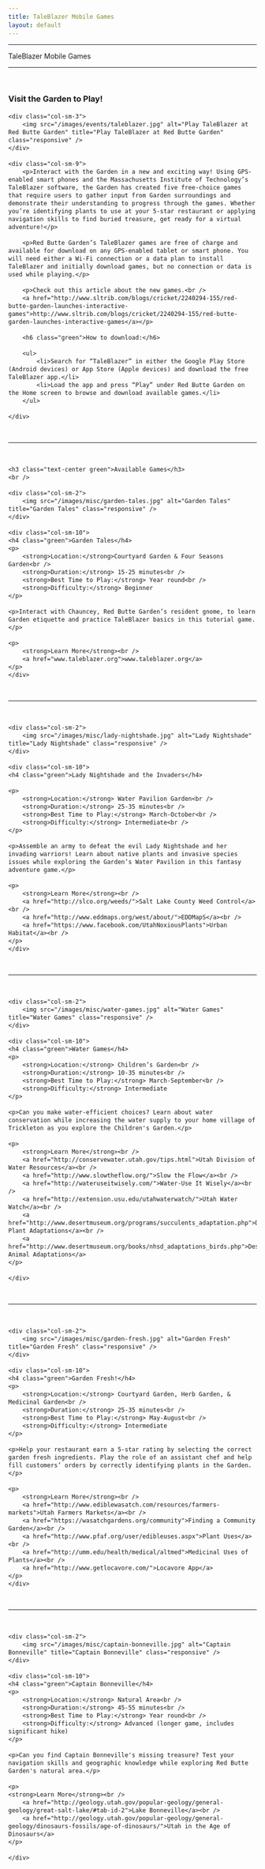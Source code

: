 ```yaml
---
title: TaleBlazer Mobile Games
layout: default
---
```


<div class="eventdivide">
	<hr>
		<div class="grid-header">TaleBlazer Mobile Games</div>		
	<hr>
</div>
<br />

<h3 class="text-center green">Visit the Garden to Play!</h3>

<div class="row-fluid">

	<div class="col-sm-3">
		<img src="/images/events/taleblazer.jpg" alt="Play TaleBlazer at Red Butte Garden" title="Play TaleBlazer at Red Butte Garden" class="responsive" />
	</div>
	
	<div class="col-sm-9">
		<p>Interact with the Garden in a new and exciting way! Using GPS-enabled smart phones and the Massachusetts Institute of Technology’s TaleBlazer software, the Garden has created five free-choice games that require users to gather input from Garden surroundings and demonstrate their understanding to progress through the games. Whether you’re identifying plants to use at your 5-star restaurant or applying navigation skills to find buried treasure, get ready for a virtual adventure!</p>
		
		<p>Red Butte Garden’s TaleBlazer games are free of charge and available for download on any GPS-enabled tablet or smart phone. You will need either a Wi-Fi connection or a data plan to install TaleBlazer and initially download games, but no connection or data is used while playing.</p>
		
		<p>Check out this article about the new games.<br />
		<a href="http://www.sltrib.com/blogs/cricket/2240294-155/red-butte-garden-launches-interactive-games">http://www.sltrib.com/blogs/cricket/2240294-155/red-butte-garden-launches-interactive-games</a></p>
		
		<h6 class="green">How to download:</h6>
		
		<ul>
			<li>Search for “TaleBlazer” in either the Google Play Store (Android devices) or App Store (Apple devices) and download the free TaleBlazer app.</li>
			<li>Load the app and press “Play” under Red Butte Garden on the Home screen to browse and download available games.</li>
		</ul>
	
	</div>
	
</div>

<br />
<hr>
<br />

<div class="row-fluid">
	
	<h3 class="text-center green">Available Games</h3>
	<br />
	
	<div class="col-sm-2">
		<img src="/images/misc/garden-tales.jpg" alt="Garden Tales" title="Garden Tales" class="responsive" />
	</div>
	
	<div class="col-sm-10">
	<h4 class="green">Garden Tales</h4>
	<p>
		<strong>Location:</strong>Courtyard Garden & Four Seasons Garden<br />
		<strong>Duration:</strong> 15-25 minutes<br />
		<strong>Best Time to Play:</strong> Year round<br />
		<strong>Difficulty:</strong> Beginner
	</p>
	
	<p>Interact with Chauncey, Red Butte Garden’s resident gnome, to learn Garden etiquette and practice TaleBlazer basics in this tutorial game.</p>
	
	<p>
		<strong>Learn More</strong><br />
		<a href="www.taleblazer.org">www.taleblazer.org</a>
	</p>
	</div>
	
</div>

<br />
<hr>
<br />

<div class="row-fluid">

	<div class="col-sm-2">
		<img src="/images/misc/lady-nightshade.jpg" alt="Lady Nightshade" title="Lady Nightshade" class="responsive" />
	</div>
	
	<div class="col-sm-10">
	<h4 class="green">Lady Nightshade and the Invaders</h4>
	
	<p>
		<strong>Location:</strong> Water Pavilion Garden<br />
		<strong>Duration:</strong> 25-35 minutes<br />
		<strong>Best Time to Play:</strong> March-October<br />
		<strong>Difficulty:</strong> Intermediate<br />
	</p>
	
	<p>Assemble an army to defeat the evil Lady Nightshade and her invading warriors! Learn about native plants and invasive species issues while exploring the Garden’s Water Pavilion in this fantasy adventure game.</p>
	
	<p>
		<strong>Learn More</strong><br />
		<a href="http://slco.org/weeds/">Salt Lake County Weed Control</a><br />
		<a href="http://www.eddmaps.org/west/about/">EDDMapS</a><br />
		<a href="https://www.facebook.com/UtahNoxiousPlants">Urban Habitat</a><br />
	</p>
	</div>
	
</div>

<br />
<hr>
<br />

<div class="row-fluid">	
	
	<div class="col-sm-2">
		<img src="/images/misc/water-games.jpg" alt="Water Games" title="Water Games" class="responsive" />
	</div>
	
	<div class="col-sm-10">
	<h4 class="green">Water Games</h4>
	<p>
		<strong>Location:</strong> Children’s Garden<br />
		<strong>Duration:</strong> 10-35 minutes<br />
		<strong>Best Time to Play:</strong> March-September<br />
		<strong>Difficulty:</strong> Intermediate
	</p>
	
	<p>Can you make water-efficient choices? Learn about water conservation while increasing the water supply to your home village of Trickleton as you explore the Children's Garden.</p>
	
	<p>
		<strong>Learn More</strong><br />
		<a href="http://conservewater.utah.gov/tips.html">Utah Division of Water Resources</a><br />
		<a href="http://www.slowtheflow.org/">Slow the Flow</a><br />
		<a href="http://wateruseitwisely.com/">Water-Use It Wisely</a><br />
		<a href="http://extension.usu.edu/utahwaterwatch/">Utah Water Watch</a><br />
		<a href="http://www.desertmuseum.org/programs/succulents_adaptation.php">Desert Plant Adaptations</a><br />
		<a href="http://www.desertmuseum.org/books/nhsd_adaptations_birds.php">Desert Animal Adaptations</a>
	</p>
	
	</div>
	
</div>

<br />
<hr>
<br />

<div class="row-fluid">
	
	<div class="col-sm-2">
		<img src="/images/misc/garden-fresh.jpg" alt="Garden Fresh" title="Garden Fresh" class="responsive" />
	</div>
	
	<div class="col-sm-10">	
	<h4 class="green">Garden Fresh!</h4>
	<p>
		<strong>Location:</strong> Courtyard Garden, Herb Garden, & Medicinal Garden<br />
		<strong>Duration:</strong> 25-35 minutes<br />
		<strong>Best Time to Play:</strong> May-August<br />
		<strong>Difficulty:</strong> Intermediate
	</p>
	
	<p>Help your restaurant earn a 5-star rating by selecting the correct garden fresh ingredients. Play the role of an assistant chef and help fill customers’ orders by correctly identifying plants in the Garden.</p>
	
	<p>
		<strong>Learn More</strong><br />
		<a href="http://www.ediblewasatch.com/resources/farmers-markets">Utah Farmers Markets</a><br />
		<a href="https://wasatchgardens.org/community">Finding a Community Garden</a><br />
		<a href="http://www.pfaf.org/user/edibleuses.aspx">Plant Uses</a><br />
		<a href="http://umm.edu/health/medical/altmed">Medicinal Uses of Plants</a><br />
		<a href="http://www.getlocavore.com/">Locavore App</a>
	</p>
	</div>
	
</div>

<br />
<hr>
<br />

<div class="row-fluid">	

	<div class="col-sm-2">
		<img src="/images/misc/captain-bonneville.jpg" alt="Captain Bonneville" title="Captain Bonneville" class="responsive" />
	</div>
	
	<div class="col-sm-10">
	<h4 class="green">Captain Bonneville</h4>
	<p>
		<strong>Location:</strong> Natural Area<br />
		<strong>Duration:</strong> 45-55 minutes<br />
		<strong>Best Time to Play:</strong> Year round<br />
		<strong>Difficulty:</strong> Advanced (longer game, includes significant hike)
	</p>
	
	<p>Can you find Captain Bonneville's missing treasure? Test your navigation skills and geographic knowledge while exploring Red Butte Garden's natural area.</p>
	
	<p>
	<strong>Learn More</strong><br />
		<a href="http://geology.utah.gov/popular-geology/general-geology/great-salt-lake/#tab-id-2">Lake Bonneville</a><br />
		<a href="http://geology.utah.gov/popular-geology/general-geology/dinosaurs-fossils/age-of-dinosaurs/">Utah in the Age of Dinosaurs</a>
	</p>
	
	</div>

</div>
